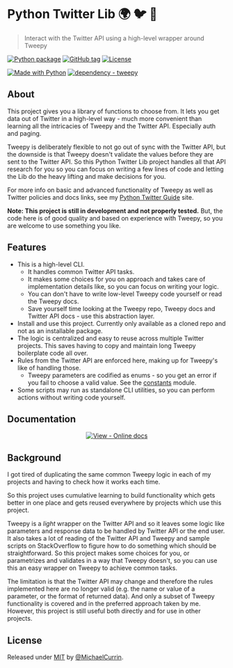 # Python Twitter Lib 🌍 🐦 🐍
> Interact with the Twitter API using a high-level wrapper around Tweepy

[![Python package](https://github.com/MichaelCurrin/python-twitter-lib/workflows/Python%20package/badge.svg)](https://github.com/MichaelCurrin/python-twitter-lib/actions?query=workflow:"Python+package")
[![GitHub tag](https://img.shields.io/github/tag/MichaelCurrin/python-twitter-lib)](https://GitHub.com/MichaelCurrin/python-twitter-lib/tags/)
[![License](https://img.shields.io/badge/License-MIT-blue.svg)](#license)

[![Made with Python](https://img.shields.io/badge/Python->=3.6-blue?logo=python&logoColor=white)](https://python.org "Go to Python homepage")
[![dependency - tweepy](https://img.shields.io/badge/tweepy-3-blue?logo=twitter&logoColor=white)](https://www.tweepy.org/ "Go to Tweepy homepage")


## About

This project gives you a library of functions to choose from. It lets you get data out of Twitter in a high-level way - much more convenient than learning all the intricacies of Tweepy and the Twitter API. Especially auth and paging.

Tweepy is deliberately flexible to not go out of sync with the Twitter API, but the downside is that Tweepy doesn't validate the values before they are sent to the Twitter API. So this Python Twitter Lib project handles all that API research for you so you can focus on writing a few lines of code and letting the Lib do the heavy lifting and make decisions for you.

For more info on basic and advanced functionality of Tweepy as well as Twitter policies and docs links, see my [Python Twitter Guide](https://michaelcurrin.github.io/python-twitter-guide/) site.

**Note: This project is still in development and not properly tested.** But, the code here is of good quality and based on experience with Tweepy, so you are welcome to use something you like.


## Features

- This is a high-level CLI.
    - It handles common Twitter API tasks. 
    - It makes some choices for you on approach and takes care of implementation details like, so you can focus on writing your logic.
    - You can don't have to write low-level Tweepy code yourself or read the Tweepy docs. 
    - Save yourself time looking at the Tweepy repo, Tweepy docs and Twitter API docs - use this abstraction layer.
- Install and use this project. Currently only available as a cloned repo and not as an installable package.
- The logic is centralized and easy to reuse across multiple Twitter projects. This saves having to copy and maintain long Tweepy boilerplate code all over.
- Rules from the Twitter API are enforced here, making up for Tweepy's like of handling those.
     - Tweepy parameters are codified as enums - so you get an error if you fail to choose a valid value. See the [constants](twitterlib/constants.py) module.
- Some scripts may run as standalone CLI utilities, so you can perform actions without writing code yourself.


## Documentation

<div align="center">
    
[![View - Online docs](https://img.shields.io/badge/View-Online_docs-2ea44f?style=for-the-badge)](https://michaelcurrin.github.io/python-twitter-lib/ "Go to online docs")

</div>


## Background

I got tired of duplicating the same common Tweepy logic in each of my projects and having to check how it works each time.

So this project uses cumulative learning to build functionality which gets better in one place and gets reused everywhere by projects which use this project.

Tweepy is a _light_ wrapper on the Twitter API and so it leaves some logic like parameters and response data to be handled by Twitter API or the end user. It also takes a lot of reading of the Twitter API and Tweepy and sample scripts on StackOverflow to figure how to do something which should be straightforward. So this project makes some choices for you, or parametrizes and validates in a way that Tweepy doesn't, so you can use this an easy wrapper on Tweepy to achieve common tasks.

The limitation is that the Twitter API may change and therefore the rules implemented here are no longer valid (e.g. the name or value of a parameter, or the format of returned data). And only a subset of Tweepy functionality is covered and in the preferred approach taken by me. However, this project is still useful both directly and for use in other projects.


## License

Released under [MIT](/LICENSE) by [@MichaelCurrin](https://github.com/MichaelCurrin).
